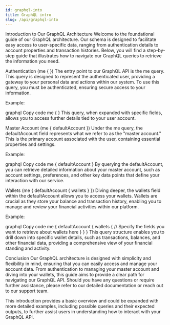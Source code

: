 ```yaml
---
id: graphql-into
title: GraphQL intro
slug: /api/graphql-into
---
```


Introduction to Our GraphQL Architecture
Welcome to the foundational guide of our GraphQL architecture. Our schema is designed to facilitate easy access to user-specific data, ranging from authentication details to account properties and transaction histories. Below, you will find a step-by-step guide that illustrates how to navigate our GraphQL queries to retrieve the information you need.

Authentication (me { })
The entry point to our GraphQL API is the me query. This query is designed to represent the authenticated user, providing a gateway to your personal data and actions within our system. To use this query, you must be authenticated, ensuring secure access to your information.

Example:

graphql
Copy code
me { }
This query, when expanded with specific fields, allows you to access further details tied to your user account.

Master Account (me { defaultAccount })
Under the me query, the defaultAccount field represents what we refer to as the "master account." This is the primary account associated with the user, containing essential properties and settings.

Example:

graphql
Copy code
me {
  defaultAccount
}
By querying the defaultAccount, you can retrieve detailed information about your master account, such as account settings, preferences, and other key data points that define your interaction with our service.

Wallets (me { defaultAccount { wallets } })
Diving deeper, the wallets field within the defaultAccount allows you to access your wallets. Wallets are crucial as they store your balance and transaction history, enabling you to manage and review your financial activities within our platform.

Example:

graphql
Copy code
me {
  defaultAccount {
    wallets {
      // Specify the fields you want to retrieve about wallets here
    }
  }
}
This query structure enables you to drill down into specific wallet details, such as transactions, balances, and other financial data, providing a comprehensive view of your financial standing and activity.

Conclusion
Our GraphQL architecture is designed with simplicity and flexibility in mind, ensuring that you can easily access and manage your account data. From authentication to managing your master account and diving into your wallets, this guide aims to provide a clear path for navigating our GraphQL API. Should you have any questions or require further assistance, please refer to our detailed documentation or reach out to our support team.

This introduction provides a basic overview and could be expanded with more detailed examples, including possible queries and their expected outputs, to further assist users in understanding how to interact with your GraphQL API.